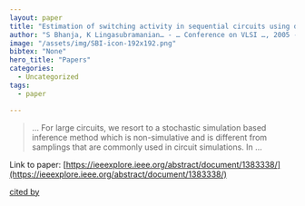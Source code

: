 ```yaml
---
layout: paper
title: "Estimation of switching activity in sequential circuits using dynamic bayesian networks"
author: "S Bhanja, K Lingasubramanian… - … Conference on VLSI …, 2005 - ieeexplore.ieee.org"
image: "/assets/img/SBI-icon-192x192.png"
bibtex: "None"
hero_title: "Papers"
categories:
  - Uncategorized
tags:
  - paper

---
```

>… For large circuits, we resort to a stochastic simulation based inference method which is non-simulative and is different from samplings that are commonly used in circuit simulations. In …

Link to paper: [https://ieeexplore.ieee.org/abstract/document/1383338/](https://ieeexplore.ieee.org/abstract/document/1383338/)

[cited by](https://scholar.google.com/scholar?cites=15286884843242721501&as_sdt=2005&sciodt=0,5&hl=en&num=20)
